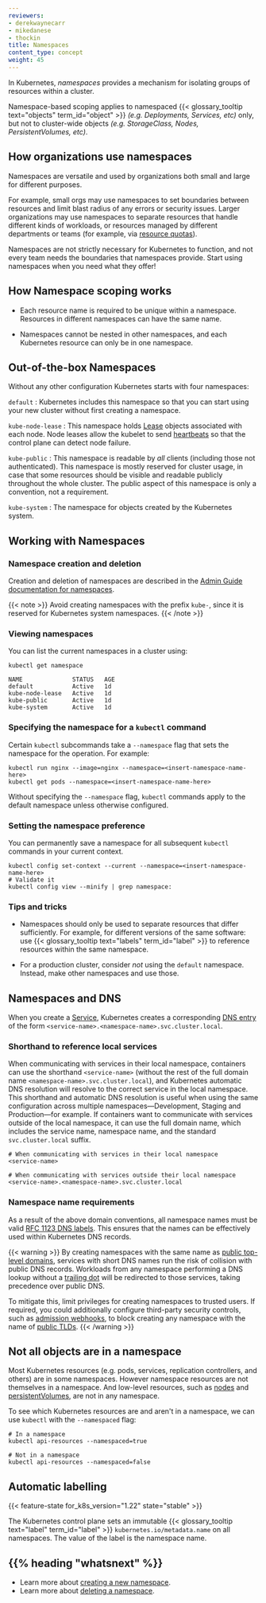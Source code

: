 ```yaml
---
reviewers:
- derekwaynecarr
- mikedanese
- thockin
title: Namespaces
content_type: concept
weight: 45
---
```


<!-- overview -->

In Kubernetes, _namespaces_ provides a mechanism for isolating groups of resources within a cluster. 

Namespace-based scoping applies to namespaced {{< glossary_tooltip text="objects" term_id="object" >}} _(e.g. Deployments, Services, etc)_ only, but not to cluster-wide objects _(e.g. StorageClass, Nodes, PersistentVolumes, etc)_.

<!-- body -->

## How organizations use namespaces

Namespaces are versatile and used by organizations both small and large for different purposes.

For example, small orgs may use namespaces to set boundaries between resources and limit blast radius of any errors or security issues. Larger organizations may use namespaces to separate resources that handle different kinds of workloads, or resources managed by different departments or teams (for example, via [resource quotas](/docs/concepts/policy/resource-quotas/)).

Namespaces are not strictly necessary for Kubernetes to function, and not every team needs the boundaries that namespaces provide. Start using namespaces when you need what they offer!

## How Namespace scoping works

- Each resource name is required to be unique within a namespace. Resources in different namespaces can have the same name.

- Namespaces cannot be nested in other namespaces, and each Kubernetes resource can only be in one namespace.

## Out-of-the-box Namespaces

Without any other configuration Kubernetes starts with four namespaces:

<!-- TODO: These are wrong -->

`default`
: Kubernetes includes this namespace so that you can start using your new cluster without first creating a namespace.

`kube-node-lease`
: This namespace holds [Lease](/docs/concepts/architecture/leases/) objects associated with each node. Node leases allow the kubelet to send [heartbeats](/docs/concepts/architecture/nodes/#heartbeats) so that the control plane can detect node failure.

`kube-public`
: This namespace is readable by *all* clients (including those not authenticated). This namespace is mostly reserved for cluster usage, in case that some resources should be visible and readable publicly throughout the whole cluster. The public aspect of this namespace is only a convention, not a requirement.

`kube-system`
: The namespace for objects created by the Kubernetes system.

## Working with Namespaces

### Namespace creation and deletion

Creation and deletion of namespaces are described in the
[Admin Guide documentation for namespaces](/docs/tasks/administer-cluster/namespaces).

{{< note >}}
    Avoid creating namespaces with the prefix `kube-`, since it is reserved for Kubernetes system namespaces.
{{< /note >}}

### Viewing namespaces

You can list the current namespaces in a cluster using:

```shell
kubectl get namespace
```
```
NAME              STATUS   AGE
default           Active   1d
kube-node-lease   Active   1d
kube-public       Active   1d
kube-system       Active   1d
```

### Specifying the namespace for a `kubectl` command

Certain `kubectl` subcommands take a `--namespace` flag that sets the namespace for the operation. For example:

```shell
kubectl run nginx --image=nginx --namespace=<insert-namespace-name-here>
kubectl get pods --namespace=<insert-namespace-name-here>
```

<!-- TODO: Fact-check this -->
Without specifying the `--namespace` flag, `kubectl` commands apply to the default namespace unless otherwise configured.

### Setting the namespace preference

<!-- TODO: Improve writing, make easier to understand -->
You can permanently save a namespace for all subsequent `kubectl` commands in your current context.

```shell
kubectl config set-context --current --namespace=<insert-namespace-name-here>
# Validate it
kubectl config view --minify | grep namespace:
```

### Tips and tricks

- Namespaces should only be used to separate resources that differ sufficiently. For example, for different versions of the same software: use {{< glossary_tooltip text="labels" term_id="label" >}} to reference resources within the same namespace.

<!-- TODO: Why? -->
- For a production cluster, consider _not_ using the `default` namespace. Instead, make other namespaces and use those.

## Namespaces and DNS

When you create a [Service](/docs/concepts/services-networking/service/), Kubernetes creates a corresponding [DNS entry](/docs/concepts/services-networking/dns-pod-service/) of the form `<service-name>.<namespace-name>.svc.cluster.local`.

### Shorthand to reference local services

When communicating with services in their local namespace, containers can use the shorthand `<service-name>` (without the rest of the full domain name `<namespace-name>.svc.cluster.local`), and Kubernetes automatic DNS resolution will resolve to the correct service in the local namespace. This shorthand and automatic DNS resolution is useful when using the same configuration across multiple namespaces—Development, Staging and Production—for example. If containers want to communicate with services outside of the local namespace, it can use the full domain name, which includes the service name, namespace name, and the standard `svc.cluster.local` suffix.

```shell
# When communicating with services in their local namespace
<service-name>

# When communicating with services outside their local namespace
<service-name>.<namespace-name>.svc.cluster.local
```

### Namespace name requirements

As a result of the above domain conventions, all namespace names must be valid [RFC 1123 DNS labels](/docs/concepts/overview/working-with-objects/names/#dns-label-names). This ensures that the names can be effectively used within Kubernetes DNS records.

{{< warning >}}
By creating namespaces with the same name as [public top-level domains](https://data.iana.org/TLD/tlds-alpha-by-domain.txt), services with short DNS names run the risk of collision with public DNS records. Workloads from any namespace performing a DNS lookup without a [trailing dot](https://datatracker.ietf.org/doc/html/rfc1034#page-8) will be redirected to those services, taking precedence over public DNS.

<!-- Without a trailing dot, DNS lookups by workloads may first attempt to resolve names using internal DNS configurations. If no internal match is found, and the queried name matches a public domain, the resolver might then query external DNS, potentially leading to responses from public services. Including a trailing dot in the query explicitly bypasses internal search domains, directing the resolver to treat the query as an absolute name and consult the appropriate DNS records directly.-->

To mitigate this, limit privileges for creating namespaces to trusted users. If required, you could additionally configure third-party security controls, such as [admission webhooks](/docs/reference/access-authn-authz/extensible-admission-controllers/), to block creating any namespace with the name of [public TLDs](https://data.iana.org/TLD/tlds-alpha-by-domain.txt).
{{< /warning >}}

## Not all objects are in a namespace

Most Kubernetes resources (e.g. pods, services, replication controllers, and others) are in some namespaces.  However namespace resources are not themselves in a namespace. And low-level resources, such as [nodes](/docs/concepts/architecture/nodes/) and [persistentVolumes](/docs/concepts/storage/persistent-volumes/), are not in any namespace.

To see which Kubernetes resources are and aren't in a namespace, we can use `kubectl` with the `--namespaced` flag:

```shell
# In a namespace
kubectl api-resources --namespaced=true

# Not in a namespace
kubectl api-resources --namespaced=false
```

## Automatic labelling

{{< feature-state for_k8s_version="1.22" state="stable" >}}

The Kubernetes control plane sets an immutable {{< glossary_tooltip text="label" term_id="label" >}}
`kubernetes.io/metadata.name` on all namespaces.
The value of the label is the namespace name.


## {{% heading "whatsnext" %}}

* Learn more about [creating a new namespace](/docs/tasks/administer-cluster/namespaces/#creating-a-new-namespace).
* Learn more about [deleting a namespace](/docs/tasks/administer-cluster/namespaces/#deleting-a-namespace).

